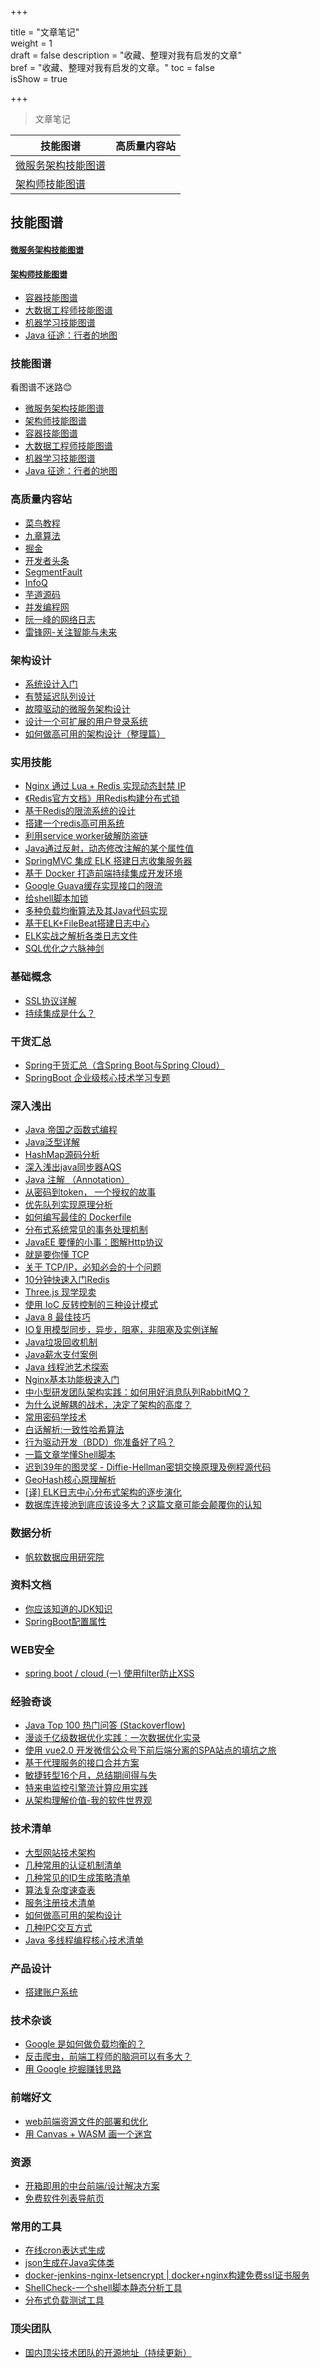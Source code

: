 +++

title = "文章笔记"  
weight = 1  
draft = false 
description = "收藏、整理对我有启发的文章"  
bref = "收藏、整理对我有启发的文章。"
toc = false  
isShow = true

+++


> 文章笔记

技能图谱 | 高质量内容站 
---|---
<a href="#微服务架构技能图谱">微服务架构技能图谱</a> |  
<a href="#架构师技能图谱">架构师技能图谱</a> |  



## 技能图谱

<font size=2 color=gray><a href="https://raw.githubusercontent.com/TeamStuQ/skill-map/master/data/designbyStuQ/png-MicroService-by-StuQ.png"><h4 id="微服务架构技能图谱">微服务架构技能图谱</h4></a></font> 

<font size=2 color=gray><a href="https://raw.githubusercontent.com/TeamStuQ/skill-map/master/data/designbyStuQ/png-Architect-by-StuQ.png"><h4 id="架构师技能图谱">架构师技能图谱</h4></a></font> 


- [容器技能图谱](https://raw.githubusercontent.com/TeamStuQ/skill-map/master/data/designbyStuQ/png-Container-by-StuQ.png)  
- [大数据工程师技能图谱](https://raw.githubusercontent.com/TeamStuQ/skill-map/master/data/designbyStuQ/png-BigData-by-StuQ.png)  
- [机器学习技能图谱](https://raw.githubusercontent.com/TeamStuQ/skill-map/master/data/designbyStuQ/png-MachineLearning-by-StuQ.png)  
- [Java 征途：行者的地图](https://mp.weixin.qq.com/s?__biz=MzAxMTEyOTQ5OQ==&mid=402720329&idx=1&sn=f1cd65eb6f6baef044bdf5def8102a28#rd)







### 技能图谱
看图谱不迷路😊  
- [微服务架构技能图谱](https://raw.githubusercontent.com/TeamStuQ/skill-map/master/data/designbyStuQ/png-MicroService-by-StuQ.png)  
- [架构师技能图谱](https://raw.githubusercontent.com/TeamStuQ/skill-map/master/data/designbyStuQ/png-Architect-by-StuQ.png)  
- [容器技能图谱](https://raw.githubusercontent.com/TeamStuQ/skill-map/master/data/designbyStuQ/png-Container-by-StuQ.png)  
- [大数据工程师技能图谱](https://raw.githubusercontent.com/TeamStuQ/skill-map/master/data/designbyStuQ/png-BigData-by-StuQ.png)  
- [机器学习技能图谱](https://raw.githubusercontent.com/TeamStuQ/skill-map/master/data/designbyStuQ/png-MachineLearning-by-StuQ.png)  
- [Java 征途：行者的地图](https://mp.weixin.qq.com/s?__biz=MzAxMTEyOTQ5OQ==&mid=402720329&idx=1&sn=f1cd65eb6f6baef044bdf5def8102a28#rd)

### 高质量内容站
- [菜鸟教程](http://www.runoob.com/)
- [九章算法](http://www.jiuzhang.com)
- [掘金](https://juejin.im/timeline)
- [开发者头条](https://toutiao.io/)
- [SegmentFault](https://segmentfault.com/)
- [InfoQ](http://www.infoq.com/cn/)
- [芋道源码](http://www.iocoder.cn/)
- [并发编程网](http://ifeve.com/)
- [阮一峰的网络日志](http://www.ruanyifeng.com/blog/)
- [雷锋网-关注智能与未来](https://www.leiphone.com/)


### 架构设计
- [系统设计入门](https://github.com/donnemartin/system-design-primer/blob/master/README-zh-Hans.md)
- [有赞延迟队列设计](https://tech.youzan.com/queuing_delay/)
- [故障驱动的微服务架构设计](https://mp.weixin.qq.com/s/yr4CIgoloLt3zfjQbHEOpA?utm_source=tuicool&utm_medium=referral)
- [设计一个可扩展的用户登录系统](https://www.liaoxuefeng.com/article/00146129217054923f7784c57134669986a8875c10e135e000)
- [如何做高可用的架构设计（整理篇）](http://note.youdao.com/noteshare?id=32e6651e4a8d90143fdf1aedd572615b&sub=DA403EEE572E48A98A4517CEB59CFB4B)


### 实用技能
- [Nginx 通过 Lua + Redis 实现动态封禁 IP](http://www.jianshu.com/p/20b6883e62ea)
- [《Redis官方文档》用Redis构建分布式锁](http://ifeve.com/redis-lock/)
- [基于Redis的限流系统的设计](https://www.zybuluo.com/kay2/note/949160)
- [搭建一个redis高可用系统](http://www.jianshu.com/p/c2ab606b00b7)
- [利用service worker破解防盗链](https://juejin.im/post/58dcb1c361ff4b006b042b70)
- [Java通过反射，动态修改注解的某个属性值](https://segmentfault.com/a/1190000011213222)
- [SpringMVC 集成 ELK 搭建日志收集服务器](http://www.ciphermagic.cn/springmvc-elk.html)
- [基于 Docker 打造前端持续集成开发环境](https://juejin.im/post/5a142d7b6fb9a0451170c2c7)
- [Google Guava缓存实现接口的限流](https://www.cnblogs.com/sunp823/p/5601395.html)
- [给shell脚本加锁](http://blog.guoyb.com/2017/09/16/flock/?hmsr=toutiao.io&utm_medium=toutiao.io&utm_source=toutiao.io)
- [多种负载均衡算法及其Java代码实现](https://www.duzhi.me/article/864.html?hmsr=toutiao.io&utm_medium=toutiao.io&utm_source=toutiao.io)
- [基于ELK+FileBeat搭建日志中心](https://github.com/jasonGeng88/blog/blob/master/201703/elk.md)
- [ELK实战之解析各类日志文件](https://github.com/jasonGeng88/blog/blob/master/201703/elk_parse_log.md)
- [SQL优化之六脉神剑](http://dbaplus.cn/news-21-238-1.html)

### 基础概念
- [SSL协议详解](http://kb.cnblogs.com/page/162080/)
- [持续集成是什么？](http://www.ruanyifeng.com/blog/2015/09/continuous-integration.html)

### 干货汇总 
- [Spring干货汇总（含Spring Boot与Spring Cloud）](https://mp.weixin.qq.com/s?__biz=MzAxODcyNjEzNQ==&mid=2247484574&idx=1&sn=0984db0da3dc0efda956fa0aaeabe479&chksm=9bd0a906aca7201028da742819b4f5b78c8c4768bd88237ffd54c5c818afec0f7af47b1d45eb#rd)
- [SpringBoot 企业级核心技术学习专题](http://note.youdao.com/noteshare?id=265e299cfcd3e4f928e5c2213ece5965)

### 深入浅出
- [Java 帝国之函数式编程](https://mp.weixin.qq.com/s?__biz=MzAxOTc0NzExNg==&mid=2665513149&idx=1&sn=00e563fbd09c9cf9e2ac4283d43cccf1&scene=21#wechat_redirect)
- [Java泛型详解](https://www.ziwenxie.site/2017/03/01/java-generic/)
- [HashMap源码分析](https://www.ziwenxie.site/2017/06/04/java-hashmap/)
- [深入浅出java同步器AQS](http://www.jianshu.com/p/d8eeb31bee5c)
- [Java 注解 （Annotation）](http://blog.csdn.net/briblue/article/details/73824058)
- [从密码到token， 一个授权的故事](https://mp.weixin.qq.com/s?__biz=MzAxOTc0NzExNg==&mid=2665513744&idx=1&sn=93d0db97cfd67422bcd21c8afd00f495&chksm=80d67b53b7a1f24537fdc7c10eb2783357c1f8c65ad55601a722216d2293ae3fb7b1c16e5449#rd)
- [优先队列实现原理分析](https://www.ziwenxie.site/2017/03/30/algorithm-priority-queue/)
- [如何编写最佳的 Dockerfile](https://juejin.im/post/5922e07cda2f60005d602dcd)
- [分布式系统常见的事务处理机制](https://waylau.com/distributed-system-transaction/)
- [JavaEE 要懂的小事：图解Http协议](https://zhuanlan.zhihu.com/p/25518072)
- [就是要你懂 TCP](http://jm.taobao.org/2017/06/08/20170608/)
- [关于 TCP/IP，必知必会的十个问题](http://jm.taobao.org/2017/06/08/20170608/)
- [10分钟快速入门Redis](https://github.com/jaywcjlove/handbook/blob/master/Redis/README.md#%E7%B2%BE%E5%93%81%E6%96%87%E7%AB%A0)
- [Three.js 现学现卖](https://aotu.io/notes/2017/08/28/getting-started-with-threejs/)
- [使用 IoC 反转控制的三种设计模式](https://coyee.com/article/12113-three-design-patterns-that-use-inversion-of-control-sitepoint)
- [Java 8 最佳技巧](https://zhuanlan.zhihu.com/p/27424997)
- [IO复用模型同步，异步，阻塞，非阻塞及实例详解](http://www.jianshu.com/p/511b9cffbdac)
- [Java垃圾回收机制](http://www.importnew.com/19085.html)
- [Java薪水支付案例](https://zhuanlan.zhihu.com/p/28143865)
- [Java 线程池艺术探索](http://www.54tianzhisheng.cn/2017/07/29/ThreadPool/)
- [Nginx基本功能极速入门](http://xxgblog.com/2015/05/17/nginx-start/)
- [中小型研发团队架构实践：如何用好消息队列RabbitMQ？](http://www.infoq.com/cn/articles/architecture-practice-02-rabbitmq)
- [为什么说解耦的战术，决定了架构的高度？](https://mp.weixin.qq.com/s/6pCJFrNOk4HJYlS5qu4K4A)
- [常用密码学技术](https://qiuzhenyuan.github.io/2017/09/24/%E5%B8%B8%E7%94%A8%E5%AF%86%E7%A0%81%E5%AD%A6%E6%8A%80%E6%9C%AF/?hmsr=toutiao.io&utm_medium=toutiao.io&utm_source=toutiao.io)
- [白话解析:一致性哈希算法](http://www.zsythink.net/archives/1182)
- [行为驱动开发（BDD）你准备好了吗？](https://mp.weixin.qq.com/s/u_7OWAxzq24T3aXSJGJr8A)
- [一篇文章学懂Shell脚本](http://www.jianshu.com/p/71cb62f08768?hmsr=toutiao.io&utm_medium=toutiao.io&utm_source=toutiao.io)
- [迟到39年的图灵奖 - Diffie-Hellman密钥交换原理及例程源代码](https://zhuanlan.zhihu.com/p/28963344?hmsr=toutiao.io&utm_medium=toutiao.io&utm_source=toutiao.io)
- [GeoHash核心原理解析](http://www.cnblogs.com/LBSer/p/3310455.html)
- [[译] ELK日志中心分布式架构的逐步演化](https://github.com/jasonGeng88/blog/blob/master/201703/logstash_deploye_scale.md)
- [数据库连接池到底应该设多大？这篇文章可能会颠覆你的认知](http://www.jianshu.com/p/a8f653fc0c54)

### 数据分析
- [帆软数据应用研究院](https://zhuanlan.zhihu.com/fanruan?topic=%E5%A4%A7%E6%95%B0%E6%8D%AE)


### 资料文档
- [你应该知道的JDK知识](http://www.jianshu.com/p/e79c10c321da)
- [SpringBoot配置属性](https://segmentfault.com/a/1190000004315890)

### WEB安全
- [spring boot / cloud (一) 使用filter防止XSS](https://my.oschina.net/wangkang80/blog/908070)

### 经验奇谈
- [Java Top 100 热门问答 (Stackoverflow)](https://github.com/giantray/stackoverflow-java-top-qa)
- [漫谈千亿级数据优化实践：一次数据优化实录](http://www.jianshu.com/p/e933256d93e2)
- [使用 vue2.0 开发微信公众号下前后端分离的SPA站点的填坑之旅](https://lscho.com/tech/vue-wechat.html)
- [基于代理服务的接口合并方案](https://juejin.im/post/592b705b2f301e0057f25673)
- [敏捷转型16个月，总结期间得与失](http://www.woshipm.com/pmd/701576.html)
- [特来电监控引擎流计算应用实践](https://mp.weixin.qq.com/s/pQzuQs2oGAav3FGJ7FSluA)
- [从架构理解价值-我的软件世界观](http://www.jianshu.com/p/6ebf289d0e05?hmsr=toutiao.io&utm_medium=toutiao.io&utm_source=toutiao.io)

### 技术清单
- [大型网站技术架构](http://note.youdao.com/noteshare?id=11cbc1f3798096e6fe244496c41991e0)
- [几种常用的认证机制清单](http://note.youdao.com/noteshare?id=2f0a100bfe0a54c965859dd946643cde)
- [几种常见的ID生成策略清单](http://note.youdao.com/noteshare?id=4ac2bd171cde0254baba61e174f3ee92)
- [算法复杂度速查表](http://note.youdao.com/noteshare?id=1009360d5bcd7e0da353663f9c308cb3)
- [服务注册技术清单](http://note.youdao.com/noteshare?id=cbbb7c291c359e7098f2e1651b2569bc)
- [如何做高可用的架构设计](http://note.youdao.com/noteshare?id=32e6651e4a8d90143fdf1aedd572615b)
- [几种IPC交互方式](http://note.youdao.com/noteshare?id=7767a4e053e52751f915870df5dee90b)
- [Java 多线程编程核心技术清单](http://note.youdao.com/noteshare?id=a2b14ae3d26fff565595539852ac390a&sub=B9504DF9599E4FCAB8D715D738E63FFA)


### 产品设计
- [搭建账户系统](https://juejin.im/post/59b2708b5188257e8a30842f)

### 技术杂谈
- [Google 是如何做负载均衡的？](https://zhuanlan.zhihu.com/p/23826170)
- [反击爬虫，前端工程师的脑洞可以有多大？](http://litten.me/2017/07/09/prevent-spiders/?hmsr=toutiao.io&utm_medium=toutiao.io&utm_source=toutiao.io)
- [用 Google 挖掘赚钱思路](https://juejin.im/post/592edf7244d904006463ca2a)

### 前端好文
- [web前端资源文件的部署和优化](https://juejin.im/post/59a50dc1f265da246e6e108f)
- [用 Canvas + WASM 画一个迷宫](https://juejin.im/post/597e0982f265da3e2529f560)

### 资源
- [开箱即用的中台前端/设计解决方案](https://github.com/ant-design/ant-design-pro/blob/master/README.zh-CN.md)
- [免费软件列表导航页](https://github.com/ripienaar/free-for-dev)

### 常用的工具
- [在线cron表达式生成](http://cron.qqe2.com/)
- [json生成在Java实体类](http://www.jsons.cn/json2java/)
- [docker-jenkins-nginx-letsencrypt | docker+nginx构建免费ssl证书服务](https://github.com/dataminelab/docker-jenkins-nginx-letsencrypt)
- [ShellCheck-一个shell脚本静态分析工具](https://github.com/koalaman/shellcheck)
- [分布式负载测试工具](https://docs.locust.io/en/latest/what-is-locust.html)

### 顶尖团队
- [国内顶尖技术团队的开源地址（持续更新）](https://github.com/niezhiyang/open_source_team?hmsr=toutiao.io&utm_medium=toutiao.io&utm_source=toutiao.io#1%E9%98%BF%E9%87%8C%E5%B7%B4%E5%B7%B4)
